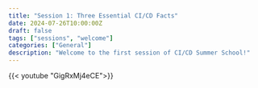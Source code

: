 ```yaml
---
title: "Session 1: Three Essential CI/CD Facts"
date: 2024-07-26T10:00:00Z
draft: false
tags: ["sessions", "welcome"]
categories: ["General"]
description: "Welcome to the first session of CI/CD Summer School!"
---
```


{{< youtube "GigRxMj4eCE">}}
